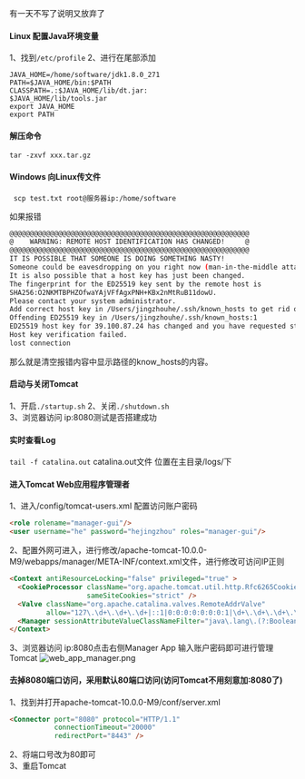 有一天不写了说明又放弃了

#### Linux 配置Java环境变量 

1、找到``` /etc/profile ```
2、进行在尾部添加
```
JAVA_HOME=/home/software/jdk1.8.0_271
PATH=$JAVA_HOME/bin:$PATH
CLASSPATH=.:$JAVA_HOME/lib/dt.jar:
$JAVA_HOME/lib/tools.jar
export JAVA_HOME
export PATH
```
#### 解压命令  
```tar -zxvf xxx.tar.gz```  
#### Windows 向Linux传文件  
``` scp test.txt root@服务器ip:/home/software```

如果报错

```bash
@@@@@@@@@@@@@@@@@@@@@@@@@@@@@@@@@@@@@@@@@@@@@@@@@@@@@@@@@@@
@    WARNING: REMOTE HOST IDENTIFICATION HAS CHANGED!     @
@@@@@@@@@@@@@@@@@@@@@@@@@@@@@@@@@@@@@@@@@@@@@@@@@@@@@@@@@@@
IT IS POSSIBLE THAT SOMEONE IS DOING SOMETHING NASTY!
Someone could be eavesdropping on you right now (man-in-the-middle attack)!
It is also possible that a host key has just been changed.
The fingerprint for the ED25519 key sent by the remote host is
SHA256:O2NKMTBPHZOfwaYAjVFfAgxPNH+KBx2nMtRuB11dowU.
Please contact your system administrator.
Add correct host key in /Users/jingzhouhe/.ssh/known_hosts to get rid of this message.
Offending ED25519 key in /Users/jingzhouhe/.ssh/known_hosts:1
ED25519 host key for 39.100.87.24 has changed and you have requested strict checking.
Host key verification failed.
lost connection
```

那么就是清空报错内容中显示路径的know_hosts的内容。

#### 启动与关闭Tomcat  

1、开启```./startup.sh```
2、关闭```./shutdown.sh```  
3、浏览器访问 ip:8080测试是否搭建成功

#### 实时查看Log

`tail -f catalina.out`  catalina.out文件 位置在主目录/logs/下

#### 进入Tomcat Web应用程序管理者  
1、进入/config/tomcat-users.xml 配置访问账户密码
```html
<role rolename="manager-gui"/>
<user username="he" password="hejingzhou" roles="manager-gui"/>
```
2、配置外网可进入，进行修改/apache-tomcat-10.0.0-M9/webapps/manager/META-INF/context.xml文件，进行修改可访问IP正则

```html
<Context antiResourceLocking="false" privileged="true" >
  <CookieProcessor className="org.apache.tomcat.util.http.Rfc6265CookieProcessor"
                   sameSiteCookies="strict" />
  <Valve className="org.apache.catalina.valves.RemoteAddrValve"
         allow="127\.\d+\.\d+\.\d+|::1|0:0:0:0:0:0:0:1|\d+\.\d+\.\d+\.\d+" />
  <Manager sessionAttributeValueClassNameFilter="java\.lang\.(?:Boolean|Integer|Long|Number|String)|org\.apache\.catalina\.filters\.CsrfPreventionFilter\$LruCache(?:\$1)?|java\.util\.(?:Linked)?HashMap"/>
</Context>
```
3、浏览器访问 ip:8080点击右侧Manager App 输入账户密码即可进行管理Tomcat
![web_app_manager.png](https://upload-images.jianshu.io/upload_images/4329671-b8010b871cb99855.png?imageMogr2/auto-orient/strip%7CimageView2/2/w/1240)  

#### 去掉8080端口访问，采用默认80端口访问(访问Tomcat不用刻意加:8080了)  
1、找到并打开apache-tomcat-10.0.0-M9/conf/server.xml
```html
<Connector port="8080" protocol="HTTP/1.1"
           connectionTimeout="20000"
           redirectPort="8443" />
```
2、将端口号改为80即可  
3、重启Tomcat